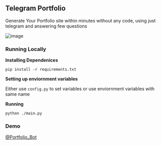 ## Telegram Portfolio 
Generate Your Portfolio site within minutes without any code, using just telegram and answering few questions 

![image](https://github.com/user-attachments/assets/dc37cffd-44d3-48b4-a1f0-0e5bb2d89a8e)


### Running Locally 
**Installing Dependenices**

`pip install -r requirements.txt`

**Setting up enviornment variables**

Either use `config.py` to set variables or use enviornment variables with same name 

**Running**

`python ./main.py`


### Demo

[@Portfolio_Bot](https://t.me/pottefolio_bot)

